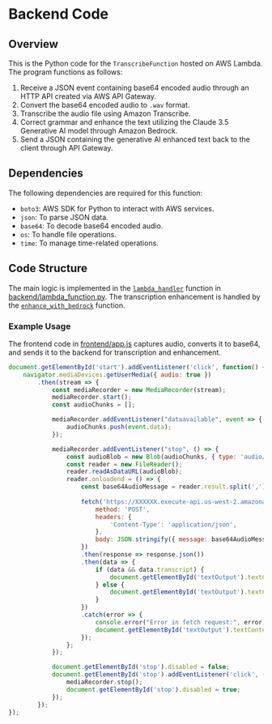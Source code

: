 # Backend Code

## Overview

This is the Python code for the `TranscribeFunction` hosted on AWS Lambda. The program functions as follows:

1. Receive a JSON event containing base64 encoded audio through an HTTP API created via AWS API Gateway.
2. Convert the base64 encoded audio to `.wav` format.
3. Transcribe the audio file using Amazon Transcribe.
4. Correct grammar and enhance the text utilizing the Claude 3.5 Generative AI model through Amazon Bedrock.
5. Send a JSON containing the generative AI enhanced text back to the client through API Gateway.

## Dependencies

The following dependencies are required for this function:

- `boto3`: AWS SDK for Python to interact with AWS services.
- `json`: To parse JSON data.
- `base64`: To decode base64 encoded audio.
- `os`: To handle file operations.
- `time`: To manage time-related operations.

## Code Structure

The main logic is implemented in the [`lambda_handler`](backend/lambda_function.py) function in [backend/lambda_function.py](backend/lambda_function.py). The transcription enhancement is handled by the [`enhance_with_bedrock`](backend/lambda_function.py) function.

### Example Usage

The frontend code in [frontend/app.js](frontend/app.js) captures audio, converts it to base64, and sends it to the backend for transcription and enhancement.

```js
document.getElementById('start').addEventListener('click', function() {
    navigator.mediaDevices.getUserMedia({ audio: true })
        .then(stream => {
            const mediaRecorder = new MediaRecorder(stream);
            mediaRecorder.start();
            const audioChunks = [];

            mediaRecorder.addEventListener("dataavailable", event => {
                audioChunks.push(event.data);
            });

            mediaRecorder.addEventListener("stop", () => {
                const audioBlob = new Blob(audioChunks, { type: 'audio/wav' });
                const reader = new FileReader();
                reader.readAsDataURL(audioBlob);
                reader.onloadend = () => {
                    const base64AudioMessage = reader.result.split(',')[1];
                    
                    fetch('https://XXXXXX.execute-api.us-west-2.amazonaws.com/TranscribeFunction', {
                        method: 'POST',
                        headers: { 
                            'Content-Type': 'application/json', 
                        },
                        body: JSON.stringify({ message: base64AudioMessage })
                    })
                    .then(response => response.json())
                    .then(data => {
                        if (data && data.transcript) {
                            document.getElementById('textOutput').textContent = data.transcript;
                        } else {
                            document.getElementById('textOutput').textContent = "No transcription available";
                        }
                    })
                    .catch(error => {
                        console.error("Error in fetch request:", error);
                        document.getElementById('textOutput').textContent = "Failed to get transcription";
                    });
                };
            });

            document.getElementById('stop').disabled = false;
            document.getElementById('stop').addEventListener('click', () => {
                mediaRecorder.stop();
                document.getElementById('stop').disabled = true;
            });
        });
});
